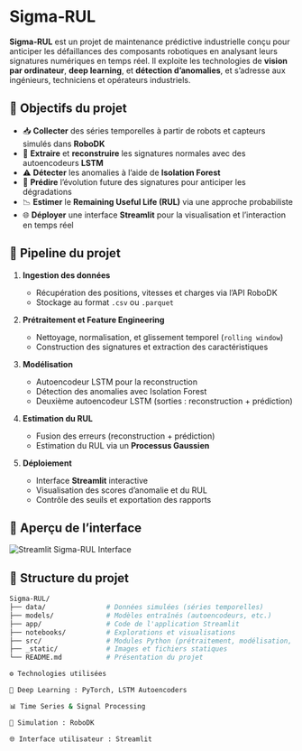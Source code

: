 # Sigma‑RUL

**Sigma‑RUL** est un projet de maintenance prédictive industrielle conçu pour anticiper les défaillances des composants robotiques en analysant leurs signatures numériques en temps réel. Il exploite les technologies de **vision par ordinateur**, **deep learning**, et **détection d’anomalies**, et s’adresse aux ingénieurs, techniciens et opérateurs industriels.

## 🚀 Objectifs du projet

- 📥 **Collecter** des séries temporelles à partir de robots et capteurs simulés dans **RoboDK**
- 🧠 **Extraire** et **reconstruire** les signatures normales avec des autoencodeurs **LSTM**
- ⚠️ **Détecter** les anomalies à l’aide de **Isolation Forest**
- 🔮 **Prédire** l’évolution future des signatures pour anticiper les dégradations
- 📉 **Estimer** le **Remaining Useful Life (RUL)** via une approche probabiliste
- 🌐 **Déployer** une interface **Streamlit** pour la visualisation et l’interaction en temps réel

## 🔧 Pipeline du projet

1. **Ingestion des données**  
   - Récupération des positions, vitesses et charges via l’API RoboDK  
   - Stockage au format `.csv` ou `.parquet`

2. **Prétraitement et Feature Engineering**  
   - Nettoyage, normalisation, et glissement temporel (`rolling window`)  
   - Construction des signatures et extraction des caractéristiques

3. **Modélisation**  
   - Autoencodeur LSTM pour la reconstruction  
   - Détection des anomalies avec Isolation Forest  
   - Deuxième autoencodeur LSTM (sorties : reconstruction + prédiction)

4. **Estimation du RUL**  
   - Fusion des erreurs (reconstruction + prédiction)  
   - Estimation du RUL via un **Processus Gaussien**

5. **Déploiement**  
   - Interface **Streamlit** interactive  
   - Visualisation des scores d’anomalie et du RUL  
   - Contrôle des seuils et exportation des rapports

## 📸 Aperçu de l’interface

![Streamlit Sigma-RUL Interface](./_static/pipeline.svg)

## 📂 Structure du projet

```bash
Sigma-RUL/
├── data/               # Données simulées (séries temporelles)
├── models/             # Modèles entraînés (autoencodeurs, etc.)
├── app/                # Code de l'application Streamlit
├── notebooks/          # Explorations et visualisations
├── src/                # Modules Python (prétraitement, modélisation, etc.)
├── _static/            # Images et fichiers statiques
└── README.md           # Présentation du projet

⚙️ Technologies utilisées

🧠 Deep Learning : PyTorch, LSTM Autoencoders

📊 Time Series & Signal Processing

🤖 Simulation : RoboDK

🌐 Interface utilisateur : Streamlit
